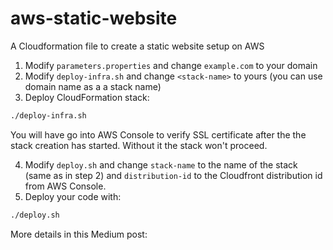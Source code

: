 # aws-static-website
A Cloudformation file to create a static website setup on AWS

1. Modify `parameters.properties` and change `example.com` to your domain
2. Modify `deploy-infra.sh` and change `<stack-name>` to yours (you can use domain name as a a stack name)
3. Deploy CloudFormation stack:  

```bash
./deploy-infra.sh
```  

You will have go into AWS Console to verify SSL certificate after the the stack creation has started.
Without it the stack won't proceed.  

4. Modify `deploy.sh` and change `stack-name` to the name of the stack (same as in step 2) and `distribution-id` to the Cloudfront distribution id from AWS Console.
5. Deploy your code with:  

```bash
./deploy.sh
```

More details in this Medium post:
